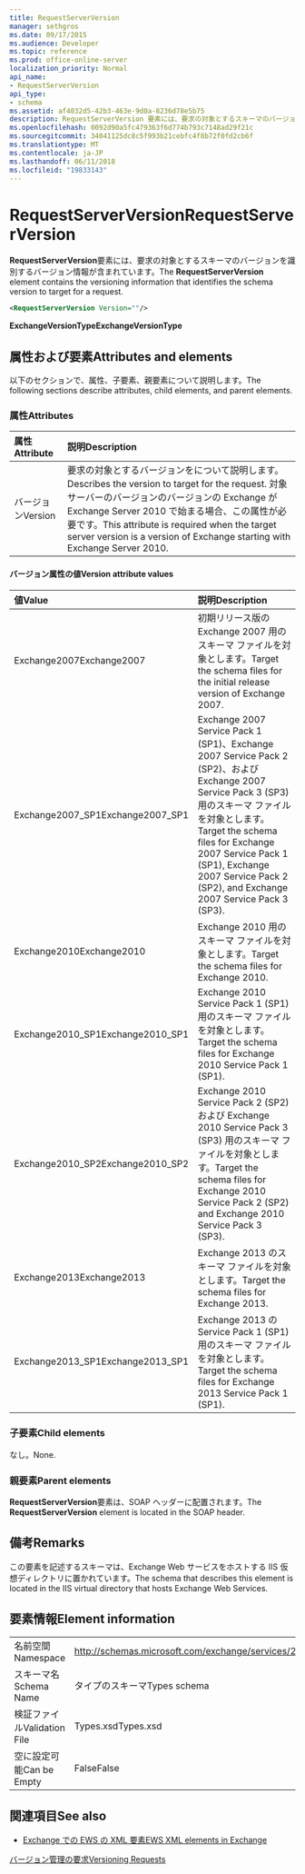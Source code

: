 ```yaml
---
title: RequestServerVersion
manager: sethgros
ms.date: 09/17/2015
ms.audience: Developer
ms.topic: reference
ms.prod: office-online-server
localization_priority: Normal
api_name:
- RequestServerVersion
api_type:
- schema
ms.assetid: af4032d5-42b3-463e-9d0a-8236d78e5b75
description: RequestServerVersion 要素には、要求の対象とするスキーマのバージョンを識別するバージョン情報が含まれています。
ms.openlocfilehash: 0092d90a5fc479363f6d774b793c7148ad29f21c
ms.sourcegitcommit: 34041125dc8c5f993b21cebfc4f8b72f0fd2cb6f
ms.translationtype: MT
ms.contentlocale: ja-JP
ms.lasthandoff: 06/11/2018
ms.locfileid: "19833143"
---
```

# <a name="requestserverversion"></a><span data-ttu-id="8d44d-103">RequestServerVersion</span><span class="sxs-lookup"><span data-stu-id="8d44d-103">RequestServerVersion</span></span>

<span data-ttu-id="8d44d-104">**RequestServerVersion**要素には、要求の対象とするスキーマのバージョンを識別するバージョン情報が含まれています。</span><span class="sxs-lookup"><span data-stu-id="8d44d-104">The **RequestServerVersion** element contains the versioning information that identifies the schema version to target for a request.</span></span> 
  
```XML
<RequestServerVersion Version=""/>
```

 <span data-ttu-id="8d44d-105">**ExchangeVersionType**</span><span class="sxs-lookup"><span data-stu-id="8d44d-105">**ExchangeVersionType**</span></span>
## <a name="attributes-and-elements"></a><span data-ttu-id="8d44d-106">属性および要素</span><span class="sxs-lookup"><span data-stu-id="8d44d-106">Attributes and elements</span></span>

<span data-ttu-id="8d44d-107">以下のセクションで、属性、子要素、親要素について説明します。</span><span class="sxs-lookup"><span data-stu-id="8d44d-107">The following sections describe attributes, child elements, and parent elements.</span></span>
  
### <a name="attributes"></a><span data-ttu-id="8d44d-108">属性</span><span class="sxs-lookup"><span data-stu-id="8d44d-108">Attributes</span></span>

|<span data-ttu-id="8d44d-109">**属性**</span><span class="sxs-lookup"><span data-stu-id="8d44d-109">**Attribute**</span></span>|<span data-ttu-id="8d44d-110">**説明**</span><span class="sxs-lookup"><span data-stu-id="8d44d-110">**Description**</span></span>|
|:-----|:-----|
|<span data-ttu-id="8d44d-111">バージョン</span><span class="sxs-lookup"><span data-stu-id="8d44d-111">Version</span></span>  <br/> |<span data-ttu-id="8d44d-112">要求の対象とするバージョンをについて説明します。</span><span class="sxs-lookup"><span data-stu-id="8d44d-112">Describes the version to target for the request.</span></span> <span data-ttu-id="8d44d-113">対象サーバーのバージョンのバージョンの Exchange が Exchange Server 2010 で始まる場合、この属性が必要です。</span><span class="sxs-lookup"><span data-stu-id="8d44d-113">This attribute is required when the target server version is a version of Exchange starting with Exchange Server 2010.</span></span>  <br/> |
   
#### <a name="version-attribute-values"></a><span data-ttu-id="8d44d-114">バージョン属性の値</span><span class="sxs-lookup"><span data-stu-id="8d44d-114">Version attribute values</span></span>

|<span data-ttu-id="8d44d-115">**値**</span><span class="sxs-lookup"><span data-stu-id="8d44d-115">**Value**</span></span>|<span data-ttu-id="8d44d-116">**説明**</span><span class="sxs-lookup"><span data-stu-id="8d44d-116">**Description**</span></span>|
|:-----|:-----|
|<span data-ttu-id="8d44d-117">Exchange2007</span><span class="sxs-lookup"><span data-stu-id="8d44d-117">Exchange2007</span></span>  <br/> |<span data-ttu-id="8d44d-118">初期リリース版の Exchange 2007 用のスキーマ ファイルを対象とします。</span><span class="sxs-lookup"><span data-stu-id="8d44d-118">Target the schema files for the initial release version of Exchange 2007.</span></span>  <br/> |
|<span data-ttu-id="8d44d-119">Exchange2007_SP1</span><span class="sxs-lookup"><span data-stu-id="8d44d-119">Exchange2007_SP1</span></span>  <br/> |<span data-ttu-id="8d44d-120">Exchange 2007 Service Pack 1 (SP1)、Exchange 2007 Service Pack 2 (SP2)、および Exchange 2007 Service Pack 3 (SP3) 用のスキーマ ファイルを対象とします。</span><span class="sxs-lookup"><span data-stu-id="8d44d-120">Target the schema files for Exchange 2007 Service Pack 1 (SP1), Exchange 2007 Service Pack 2 (SP2), and Exchange 2007 Service Pack 3 (SP3).</span></span>  <br/> |
|<span data-ttu-id="8d44d-121">Exchange2010</span><span class="sxs-lookup"><span data-stu-id="8d44d-121">Exchange2010</span></span>  <br/> |<span data-ttu-id="8d44d-122">Exchange 2010 用のスキーマ ファイルを対象とします。</span><span class="sxs-lookup"><span data-stu-id="8d44d-122">Target the schema files for Exchange 2010.</span></span>  <br/> |
|<span data-ttu-id="8d44d-123">Exchange2010_SP1</span><span class="sxs-lookup"><span data-stu-id="8d44d-123">Exchange2010_SP1</span></span>  <br/> |<span data-ttu-id="8d44d-124">Exchange 2010 Service Pack 1 (SP1) 用のスキーマ ファイルを対象とします。</span><span class="sxs-lookup"><span data-stu-id="8d44d-124">Target the schema files for Exchange 2010 Service Pack 1 (SP1).</span></span>  <br/> |
|<span data-ttu-id="8d44d-125">Exchange2010_SP2</span><span class="sxs-lookup"><span data-stu-id="8d44d-125">Exchange2010_SP2</span></span>  <br/> |<span data-ttu-id="8d44d-126">Exchange 2010 Service Pack 2 (SP2) および Exchange 2010 Service Pack 3 (SP3) 用のスキーマ ファイルを対象とします。</span><span class="sxs-lookup"><span data-stu-id="8d44d-126">Target the schema files for Exchange 2010 Service Pack 2 (SP2) and Exchange 2010 Service Pack 3 (SP3).</span></span>  <br/> |
|<span data-ttu-id="8d44d-127">Exchange2013</span><span class="sxs-lookup"><span data-stu-id="8d44d-127">Exchange2013</span></span>  <br/> |<span data-ttu-id="8d44d-128">Exchange 2013 のスキーマ ファイルを対象とします。</span><span class="sxs-lookup"><span data-stu-id="8d44d-128">Target the schema files for Exchange 2013.</span></span>  <br/> |
|<span data-ttu-id="8d44d-129">Exchange2013_SP1</span><span class="sxs-lookup"><span data-stu-id="8d44d-129">Exchange2013_SP1</span></span>  <br/> |<span data-ttu-id="8d44d-130">Exchange 2013 の Service Pack 1 (SP1) 用のスキーマ ファイルを対象とします。</span><span class="sxs-lookup"><span data-stu-id="8d44d-130">Target the schema files for Exchange 2013 Service Pack 1 (SP1).</span></span>  <br/> |
   
### <a name="child-elements"></a><span data-ttu-id="8d44d-131">子要素</span><span class="sxs-lookup"><span data-stu-id="8d44d-131">Child elements</span></span>

<span data-ttu-id="8d44d-132">なし。</span><span class="sxs-lookup"><span data-stu-id="8d44d-132">None.</span></span>
  
### <a name="parent-elements"></a><span data-ttu-id="8d44d-133">親要素</span><span class="sxs-lookup"><span data-stu-id="8d44d-133">Parent elements</span></span>

<span data-ttu-id="8d44d-134">**RequestServerVersion**要素は、SOAP ヘッダーに配置されます。</span><span class="sxs-lookup"><span data-stu-id="8d44d-134">The **RequestServerVersion** element is located in the SOAP header.</span></span> 
  
## <a name="remarks"></a><span data-ttu-id="8d44d-135">備考</span><span class="sxs-lookup"><span data-stu-id="8d44d-135">Remarks</span></span>

<span data-ttu-id="8d44d-136">この要素を記述するスキーマは、Exchange Web サービスをホストする IIS 仮想ディレクトリに置かれています。</span><span class="sxs-lookup"><span data-stu-id="8d44d-136">The schema that describes this element is located in the IIS virtual directory that hosts Exchange Web Services.</span></span>
  
## <a name="element-information"></a><span data-ttu-id="8d44d-137">要素情報</span><span class="sxs-lookup"><span data-stu-id="8d44d-137">Element information</span></span>

|||
|:-----|:-----|
|<span data-ttu-id="8d44d-138">名前空間</span><span class="sxs-lookup"><span data-stu-id="8d44d-138">Namespace</span></span>  <br/> |http://schemas.microsoft.com/exchange/services/2006/types  <br/> |
|<span data-ttu-id="8d44d-139">スキーマ名</span><span class="sxs-lookup"><span data-stu-id="8d44d-139">Schema Name</span></span>  <br/> |<span data-ttu-id="8d44d-140">タイプのスキーマ</span><span class="sxs-lookup"><span data-stu-id="8d44d-140">Types schema</span></span>  <br/> |
|<span data-ttu-id="8d44d-141">検証ファイル</span><span class="sxs-lookup"><span data-stu-id="8d44d-141">Validation File</span></span>  <br/> |<span data-ttu-id="8d44d-142">Types.xsd</span><span class="sxs-lookup"><span data-stu-id="8d44d-142">Types.xsd</span></span>  <br/> |
|<span data-ttu-id="8d44d-143">空に設定可能</span><span class="sxs-lookup"><span data-stu-id="8d44d-143">Can be Empty</span></span>  <br/> |<span data-ttu-id="8d44d-144">False</span><span class="sxs-lookup"><span data-stu-id="8d44d-144">False</span></span>  <br/> |
   
## <a name="see-also"></a><span data-ttu-id="8d44d-145">関連項目</span><span class="sxs-lookup"><span data-stu-id="8d44d-145">See also</span></span>



- [<span data-ttu-id="8d44d-146">Exchange での EWS の XML 要素</span><span class="sxs-lookup"><span data-stu-id="8d44d-146">EWS XML elements in Exchange</span></span>](ews-xml-elements-in-exchange.md)


[<span data-ttu-id="8d44d-147">バージョン管理の要求</span><span class="sxs-lookup"><span data-stu-id="8d44d-147">Versioning Requests</span></span>](http://msdn.microsoft.com/library/76877b0a-d2e5-4c74-9295-7b445a41d46a%28Office.15%29.aspx)

